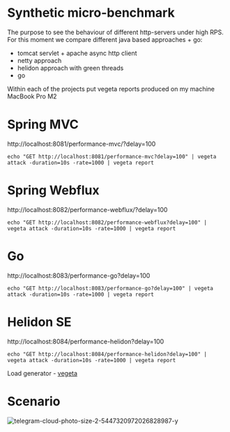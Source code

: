 # Synthetic micro-benchmark

The purpose to see the behaviour of different http-servers under high RPS.
For this moment we compare different java based approaches + go:
- tomcat servlet + apache async http client
- netty approach
- helidon approach with green threads
- go

Within each of the projects put vegeta reports produced on my machine MacBook Pro M2

# Spring MVC

http://localhost:8081/performance-mvc/?delay=100

```
echo "GET http://localhost:8081/performance-mvc?delay=100" | vegeta attack -duration=10s -rate=1000 | vegeta report
```

# Spring Webflux

http://localhost:8082/performance-webflux/?delay=100

```
echo "GET http://localhost:8082/performance-webflux?delay=100" | vegeta attack -duration=10s -rate=1000 | vegeta report
```

# Go

http://localhost:8083/performance-go?delay=100

```
echo "GET http://localhost:8083/performance-go?delay=100" | vegeta attack -duration=10s -rate=1000 | vegeta report
```

# Helidon SE

http://localhost:8084/performance-helidon?delay=100

```
echo "GET http://localhost:8084/performance-helidon?delay=100" | vegeta attack -duration=10s -rate=1000 | vegeta report
```

Load generator - [vegeta](https://github.com/tsenart/vegeta)

# Scenario 
![telegram-cloud-photo-size-2-5447320972026828987-y](https://github.com/RassulYunussov/performance-api-webflux-vs-mvc-vs-golang/assets/19565394/de079db5-2920-460d-959d-13158f4c615c)
